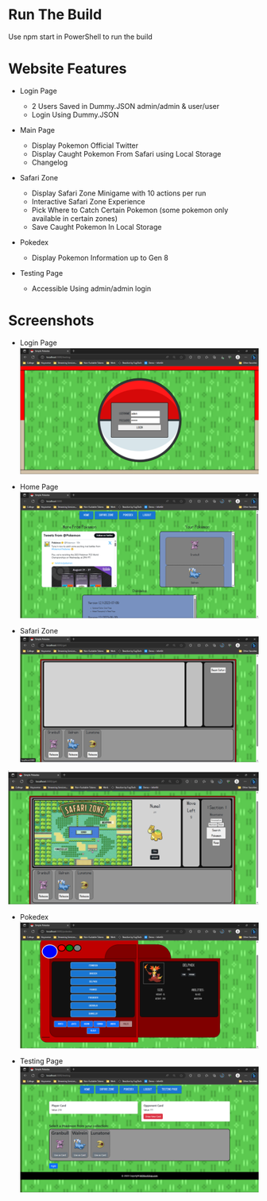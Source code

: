 # Run The Build
Use npm start in PowerShell to run the build

# Website Features
* Login Page
  - 2 Users Saved in Dummy.JSON admin/admin & user/user
  - Login Using Dummy.JSON

* Main Page
  - Display Pokemon Official Twitter
  - Display Caught Pokemon From Safari using Local Storage
  - Changelog

* Safari Zone
  - Display Safari Zone Minigame with 10 actions per run
  - Interactive Safari Zone Experience
  - Pick Where to Catch Certain Pokemon (some pokemon only available in certain zones)
  - Save Caught Pokemon In Local Storage
 
* Pokedex
  - Display Pokemon Information up to Gen 8

* Testing Page
  - Accessible Using admin/admin login
 
# Screenshots

* Login Page
![Login](/screenshot/Login.png)

* Home Page
![Home Page](/screenshot/HomePage.png)

* Safari Zone
![Safari Zone](/screenshot/SafariMenu.png)

![Safari Zone Progress](/screenshot/SafariInProgress.png)

* Pokedex
![Pokedex](/screenshot/Pokedex.png)

* Testing Page
![Testing Page](/screenshot/TestingPage.png)


